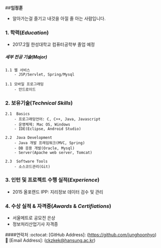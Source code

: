 ﻿##**임정훈**
- 알아가는걸 즐기고 내것을 아낄 줄 아는 사람입니다.

### 1. 학력(*Education*)

- 2017.2월 한성대학교 컴퓨터공학부 졸업 예정

##### 세부 전공 기술(*Major*)

	1.1 웹 서비스
		- JSP/Servlet, Spring/Mysql

	1.1 모바일 프로그래밍
		- 안드로이드


### 2. 보유기술(*Technical Skills*)

	2.1  Basics
		- 프로그래밍언어: C, C++, Java, Javascript
		- 운영체제: Mac OS, Windows
		- IDE(Eclipse, Android Studio)

	2.2  Java Development
		- Java 개발 프레임워크(MVC, Spring)
		- DB 응용 개발(Oracle, Mysql)
		- Server(Apache web server, Tomcat)

	2.3  Software Tools
		- 소스코드관리(Git)

### 3. 인턴 및 프로젝트 수행 실적(*Experience*)
- 2015 올포랜드 IPP:  지리정보 데이터 검수 및 관리

### 4. 수상 실적 & 자격증(*Awards* & *Certifiations*)
- 서울메트로 공모전 은상
- 정보처리산업기사 자격증

####연락처
:octocat: [GitHub Address]: (https://github.com/junghoonhyo)  
:email: [Email Address]: (ckzkek@hansung.ac.kr)
